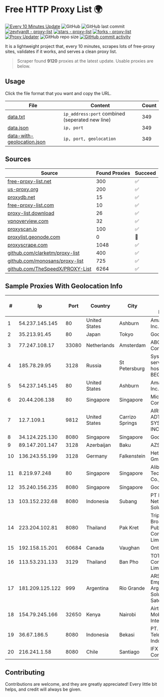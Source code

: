 
# Free HTTP Proxy List 🌍

[![Every 10 Minutes Update](https://github.com/mertguvencli/http-proxy-list/actions/workflows/main.yml/badge.svg?branch=main)](https://github.com/mertguvencli/http-proxy-list/actions/workflows/main.yml)
![GitHub](https://img.shields.io/github/license/mertguvencli/http-proxy-list)
![GitHub last commit](https://img.shields.io/github/last-commit/mertguvencli/http-proxy-list)
[![zevtyardt - proxy-list](https://img.shields.io/static/v1?label=zevtyardt&message=proxy-list&color=blue&logo=github)](https://github.com/zevtyardt/proxy-list "Go to GitHub repo")
[![stars - proxy-list](https://img.shields.io/github/stars/zevtyardt/proxy-list?style=social)](https://github.com/zevtyardt/proxy-list)
[![forks - proxy-list](https://img.shields.io/github/forks/zevtyardt/proxy-list?style=social)](https://github.com/zevtyardt/proxy-list)
[![Proxy Updater](https://github.com/zevtyardt/proxy-list/workflows/Proxy%20Updater/badge.svg)](https://github.com/zevtyardt/proxy-list/actions?query=workflow:"Proxy+Updater")
![GitHub repo size](https://img.shields.io/github/repo-size/zevtyardt/proxy-list)
[![GitHub commit activity](https://img.shields.io/github/commit-activity/m/zevtyardt/proxy-list?logo=commits)](https://github.com/zevtyardt/proxy-list/commits/main)

It is a lightweight project that, every 10 minutes, scrapes lots of free-proxy sites, validates if it works, and serves a clean proxy list.

> Scraper found **9120** proxies at the latest update. Usable proxies are below.

## Usage

Click the file format that you want and copy the URL.

|File|Content|Count|
|----|-------|-----|
|[data.txt](https://raw.githubusercontent.com/mertguvencli/http-proxy-list/main/proxy-list/data.txt)|`ip_address:port` combined (seperated new line)|349|
|[data.json](https://raw.githubusercontent.com/mertguvencli/http-proxy-list/main/proxy-list/data.json)|`ip, port`|349|
|[data-with-geolocation.json](https://raw.githubusercontent.com/mertguvencli/http-proxy-list/main/proxy-list/data-with-geolocation.json)|`ip, port, geolocation`|349|

## Sources

|Source|Found Proxies|Succeed|
|------|-------------|-------|
|[free-proxy-list.net](https://free-proxy-list.net)|300|✅|
|[us-proxy.org](https://www.us-proxy.org)|200|✅|
|[proxydb.net](http://proxydb.net)|15|✅|
|[free-proxy-list.com](https://free-proxy-list.com/?page=&port=&type%5B%5D=http&type%5B%5D=https&up_time=0&search=Search)|10|✅|
|[proxy-list.download](https://www.proxy-list.download/HTTP)|26|✅|
|[vpnoverview.com](https://vpnoverview.com/privacy/anonymous-browsing/free-proxy-servers)|32|✅|
|[proxyscan.io](https://www.proxyscan.io)|100|✅|
|[proxylist.geonode.com](https://proxylist.geonode.com/api/proxy-list?limit=300&page=1&sort_by=lastChecked&sort_type=desc&protocols=http,https)|0|🚫|
|[proxyscrape.com](https://api.proxyscrape.com/v2/?request=displayproxies&protocol=http&timeout=10000&country=all&ssl=all&anonymity=all)|1048|✅|
|[github.com/clarketm/proxy-list](https://raw.githubusercontent.com/clarketm/proxy-list/master/proxy-list-raw.txt)|400|✅|
|[github.com/monosans/proxy-list](https://raw.githubusercontent.com/monosans/proxy-list/main/proxies/http.txt)|725|✅|
|[github.com/TheSpeedX/PROXY-List](https://raw.githubusercontent.com/TheSpeedX/PROXY-List/master/http.txt)|6264|✅|


## Sample Proxies With Geolocation Info

|#|Ip|Port|Country|City|Internet Service Provider|
|-|--|----|-------|----|-------------------------|
|1|54.237.145.145|80|United States|Ashburn|Amazon.com, Inc.|
|2|35.213.91.45|80|Japan|Tokyo|Google LLC|
|3|77.247.108.17|33080|Netherlands|Amsterdam|ABC Consultancy|
|4|185.78.29.95|3128|Russia|St Petersburg|System servers virtual hosting BEGET.RU|
|5|54.237.145.145|80|United States|Ashburn|Amazon.com, Inc.|
|6|20.44.206.138|80|Singapore|Singapore|Microsoft Corporation|
|7|12.7.109.1|9812|United States|Carrizo Springs|AIRESPRING-ADT SYSTEMS, INC.|
|8|34.124.225.130|8080|Singapore|Singapore|Google LLC|
|9|89.147.201.147|3128|Azerbaijan|Baku|AZSTARNET|
|10|136.243.55.199|3128|Germany|Falkenstein|Hetzner Online GmbH|
|11|8.219.97.248|80|Singapore|Singapore|Alibaba (US) Technology Co., Ltd.|
|12|35.240.156.235|8080|Singapore|Singapore|Google LLC|
|13|103.152.232.68|8080|Indonesia|Subang|PT Kingpolah Network Solutions|
|14|223.204.102.81|8080|Thailand|Pak Kret|Triple T Broadband Public Company Limited|
|15|192.158.15.201|60684|Canada|Vaughan|Ontario Inc.|
|16|113.53.231.133|3129|Thailand|Ban Pho|TOT Public Company Limited|
|17|181.209.125.122|999|Argentina|Rio Grande|ARSAT - Empresa Argentina de Soluciones Satelitales S.A|
|18|154.79.245.166|32650|Kenya|Nairobi|Airtel KE Mobile & Fixed Internet|
|19|36.67.186.5|8080|Indonesia|Bekasi|PT. Telekomunikasi Indonesia|
|20|216.241.1.58|8080|Chile|Santiago|IFX Corporation|



## Contributing

Contributions are welcome, and they are greatly appreciated! Every
little bit helps, and credit will always be given.

